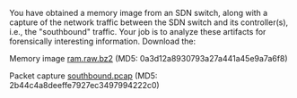You have obtained a memory image from an SDN switch, along with a capture of the network traffic between the SDN switch and its controller(s), i.e., the "southbound" traffic. Your job is to analyze these artifacts for forensically interesting information. Download the:

Memory image  [ram.raw.bz2](https://www.dropbox.com/s/2eyf3rj4bxwdlq0/ram.raw.bz2?dl=0) (MD5: 0a3d12a8930793a27a441a45e9a7a6f8)

Packet capture  [southbound.pcap](materials/southbound.pcap) (MD5: 2b44c4a8deeffe7927ec3497994222c0)
